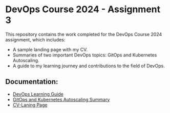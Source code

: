 # DevOps Course 2024 - Assignment 3

This repository contains the work completed for the DevOps Course 2024 assignment, which includes:

- A sample landing page with my CV.
- Summaries of two important DevOps topics: GitOps and Kubernetes Autoscaling.
- A guide to my learning journey and contributions to the field of DevOps.

## Documentation:
- [DevOps Learning Guide](docs/devops-learning-guide.md)
- [GitOps and Kubernetes Autoscaling Summary](docs/gitops-kubernetes-summary.md)
- [CV-Laning Page](https://ayeshasajid1034.github.io/my_cv/)
